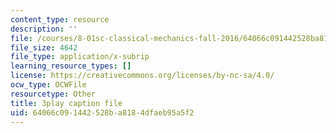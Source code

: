 ```yaml
---
content_type: resource
description: ''
file: /courses/8-01sc-classical-mechanics-fall-2016/64066c091442528ba8184dfaeb95a5f2_B6a9FaYI730.vtt
file_size: 4642
file_type: application/x-subrip
learning_resource_types: []
license: https://creativecommons.org/licenses/by-nc-sa/4.0/
ocw_type: OCWFile
resourcetype: Other
title: 3play caption file
uid: 64066c09-1442-528b-a818-4dfaeb95a5f2
---
```


